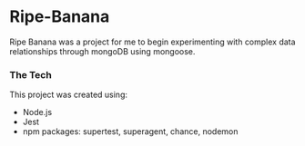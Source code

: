 # Ripe-Banana #

Ripe Banana was a project for me to begin experimenting with complex data relationships through mongoDB using mongoose. 

### The Tech ###
This project was created using:
* Node.js
* Jest
* npm packages: supertest, superagent, chance, nodemon
